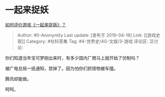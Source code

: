 # 一起来捉妖
[如何评价游戏《一起来捉妖》？](https://www.zhihu.com/question/319669755/answer/652570642)

> Author: #0-Anonymity
> Last update: [发布于 2019-04-16]
> Link: [[游戏史观]]
> Category: #社科答集
> Tag: #4-世界史/4G-文娱/3-游戏
> 评论区:
> 泛讨论:

你们知道当年宝可梦刚出来时，有多少国内厂商马上就开始了仿制吗？

被广电总局一纸通知，禁掉了。因为怕你们抓怪物被车撞。

腾讯却能做。

呵呵。
